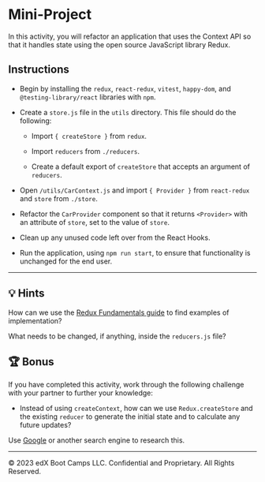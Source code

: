# Mini-Project

In this activity, you will refactor an application that uses the Context API so that it handles state using the open source JavaScript library Redux.

## Instructions

* Begin by installing the `redux`, `react-redux`, `vitest`, `happy-dom`, and `@testing-library/react` libraries with `npm`.

* Create a `store.js` file in the `utils` directory. This file should do the following:

  * Import `{ createStore }` from `redux`.

  * Import `reducers` from `./reducers`.

  * Create a default export of `createStore` that accepts an argument of `reducers`.

* Open `/utils/CarContext.js` and import `{ Provider }` from `react-redux` and `store` from `./store`.

* Refactor the `CarProvider` component so that it returns `<Provider>` with an attribute of `store`, set to the value of `store`.

* Clean up any unused code left over from the React Hooks.

* Run the application, using `npm run start`, to ensure that functionality is unchanged for the end user.

---

## 💡 Hints

How can we use the [Redux Fundamentals guide](https://redux.js.org/tutorials/fundamentals/part-1-overview) to find examples of implementation?

What needs to be changed, if anything, inside the `reducers.js` file?

## 🏆 Bonus

If you have completed this activity, work through the following challenge with your partner to further your knowledge:

* Instead of using `createContext`, how can we use `Redux.createStore` and the existing `reducer` to generate the initial state and to calculate any future updates?

Use [Google](https://www.google.com) or another search engine to research this.

---
© 2023 edX Boot Camps LLC. Confidential and Proprietary. All Rights Reserved.
